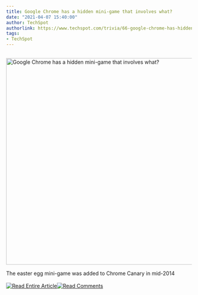 ```yaml
---
title: Google Chrome has a hidden mini-game that involves what?
date: "2021-04-07 15:40:00"
author: TechSpot
authorlink: https://www.techspot.com/trivia/66-google-chrome-has-hidden-mini-game-involves-what/
tags:
- TechSpot
---
```

<a href="https://www.techspot.com/trivia/66-google-chrome-has-hidden-mini-game-involves-what/" target="_blank"><img src="https://static.techspot.com/images2/news/ts3_thumbs/2017/03/2016-01-23-ts3_thumbs-966.png" width="800" height="560" style="padding: 15px 0" title="Google Chrome has a hidden mini-game that involves what?" /></a><br />The easter egg mini-game was added to Chrome Canary in mid-2014<br /><br /><a href="https://www.techspot.com/trivia/66-google-chrome-has-hidden-mini-game-involves-what/"><img src="https://static.techspot.com/images/rss/rss_buttons_01.png" border="0" alt="Read Entire Article" /></a><a href="https://www.techspot.com/trivia/66-google-chrome-has-hidden-mini-game-involves-what/#comments"><img src="https://static.techspot.com/images/rss/rss_buttons_02.png" border="0" alt="Read Comments" /></a><br /><br />